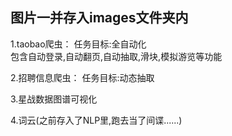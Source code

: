 图片一并存入images文件夹内
----------------------------------------------------------------
1.taobao爬虫：
任务目标:全自动化  
包含自动登录,自动翻页,自动抽取,滑块,模拟游览等功能  

2.招聘信息爬虫：
任务目标:动态抽取 
  
3.星战数据图谱可视化

4.词云(之前存入了NLP里,跑去当了间谍......)

  
